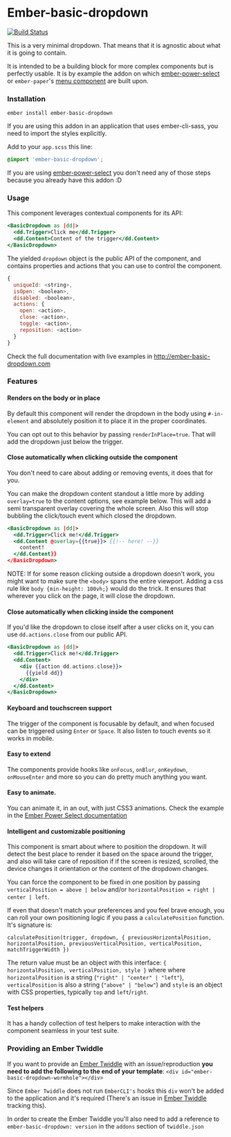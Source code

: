 # Ember-basic-dropdown

[![Build Status](https://travis-ci.org/cibernox/ember-basic-dropdown.svg?branch=master)](https://travis-ci.org/cibernox/ember-basic-dropdown)

This is a very minimal dropdown. That means that it is agnostic about what it is going to contain.

It is intended to be a building block for more complex components but is perfectly usable. It is
by example the addon on which [ember-power-select](https://www.ember-power-select.com)
or `ember-paper`'s [menu component](http://miguelcobain.github.io/ember-paper/#/components/menu) are built upon.


### Installation

```
ember install ember-basic-dropdown
```

If you are using this addon in an application that uses ember-cli-sass, you need to import the
styles explicitly.

Add to your `app.scss` this line:

```scss
@import 'ember-basic-dropdown';
```

If you are using [ember-power-select](https://github.com/cibernox/ember-power-select) you don't need
any of those steps because you already have this addon :D

### Usage

This component leverages contextual components for its API:

```hbs
<BasicDropdown as |dd|>
  <dd.Trigger>Click me</dd.Trigger>
  <dd.Content>Content of the trigger</dd.Content>
</BasicDropdown>
```

The yielded `dropdown` object is the public API of the component, and contains
properties and actions that you can use to control the component.

```js
{
  uniqueId: <string>,
  isOpen: <boolean>,
  disabled: <boolean>,
  actions: {
    open: <action>,
    close: <action>,
    toggle: <action>,
    reposition: <action>
  }
}
```

Check the full documentation with live examples in http://ember-basic-dropdown.com

### Features

#### Renders on the body or in place

By default this component will render the dropdown in the body using `#-in-element` and absolutely
position it to place it in the proper coordinates.

You can opt out to this behavior by passing `renderInPlace=true`. That will add the dropdown just
below the trigger.

#### Close automatically when clicking outside the component

You don't need to care about adding or removing events, it does that for you.

You can make the dropdown content standout a little more by adding `overlay=true` to the content options, see example below. This will add a semi transparent overlay covering the whole screen. Also this will stop bubbling the click/touch event which closed the dropdown.

```hbs
<BasicDropdown as |dd|>
  <dd.Trigger>Click me!</dd.Trigger>
  <dd.Content @overlay={{true}}> {{!-- here! --}}
    content!
  </dd.Content}}
</BasicDropdown>
```

NOTE: If for some reason clicking outside a dropdown doesn't work, you might want to make sure the `<body>` spans the entire viewport. Adding a css rule like `body {min-height: 100vh;}` would do the trick. It ensures that wherever you click on the page, it will close the dropdown.

#### Close automatically when clicking inside the component
If you'd like the dropdown to close itself after a user clicks on it, you can use `dd.actions.close` from our public API.

```hbs
<BasicDropdown as |dd|>
  <dd.Trigger>Click me!</dd.Trigger>
  <dd.Content>
    <div {{action dd.actions.close}}>
      {{yield dd}}
    </div>
  </dd.Content>
</BasicDropdown>

```

#### Keyboard and touchscreen support

The trigger of the component is focusable by default, and when focused can be triggered using `Enter` or `Space`.
It also listen to touch events so it works in mobile.

#### Easy to extend

The components provide hooks like `onFocus`, `onBlur`, `onKeydown`, `onMouseEnter` and more so
you can do pretty much anything you want.

#### Easy to animate.

You can animate it, in an out, with just CSS3 animations.
Check the example in the [Ember Power Select documentation](http://www.ember-power-select.com/cookbook/css-animations)

#### Intelligent and customizable positioning

This component is smart about where to position the dropdown. It will detect the best place to render
it based on the space around the trigger, and also will take care of reposition if if the screen is
resized, scrolled, the device changes it orientation or the content of the dropdown changes.

You can force the component to be fixed in one position by passing `verticalPosition = above | below` and/or `horizontalPosition = right | center | left`.

If even that doesn't match your preferences and you feel brave enough, you can roll your own positioning logic if you pass a `calculatePosition`
function. It's signature is:
```
calculatePosition(trigger, dropdown, { previousHorizontalPosition, horizontalPosition, previousVerticalPosition, verticalPosition, matchTriggerWidth })
```
The return value must be an object with this interface: `{ horizontalPosition, verticalPosition, style }` where
where `horizontalPosition` is a string (`"right" | "center" | "left"`), `verticalPosition` is also a string
(`"above" | "below"`) and `style` is an object with CSS properties, typically `top` and `left`/`right`.

#### Test helpers

It has a handy collection of test helpers to make interaction with the component seamless in your
test suite.

### Providing an Ember Twiddle

If you want to provide an [Ember Twiddle](https://www.ember-twiddle.com) with an issue/reproduction **you need to add the following to the end of your template**:
`<div id="ember-basic-dropdown-wormhole"></div>`

Since `Ember Twiddle` does not run `EmberCLI's` hooks this `div` won't be added to the application and it's required (There's an issue in [Ember Twiddle](https://github.com/joostdevries/twiddle-backend/issues/35) tracking this).

In order to create the Ember Twiddle you'll also need to add a reference to `ember-basic-dropdown: version` in the `addons` section of `twiddle.json`
